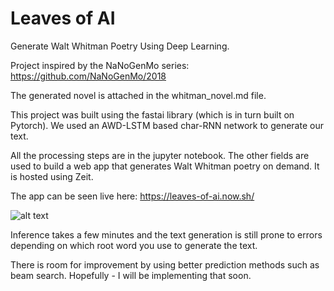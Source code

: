 # Leaves of AI

Generate Walt Whitman Poetry Using Deep Learning.

Project inspired by the NaNoGenMo series: https://github.com/NaNoGenMo/2018

The generated novel is attached in the whitman_novel.md file.

This project was built using the fastai library (which is in turn built on Pytorch). We used an AWD-LSTM based char-RNN network to generate our text.

All the processing steps are in the jupyter notebook. The other fields are used to build a web app that generates Walt Whitman poetry on demand. It is hosted using Zeit.

The app can be seen live here: https://leaves-of-ai.now.sh/

![alt text](https://github.com/btahir/leaves-of-ai/blob/master/app-snap.jpg)

Inference takes a few minutes and the text generation is still prone to errors depending on which root word you use to generate the text. 

There is room for improvement by using better prediction methods such as beam search. Hopefully - I will be implementing that soon.
